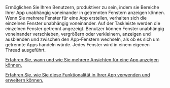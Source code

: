 ﻿Ermöglichen Sie Ihren Benutzern, produktiver zu sein, indem sie Bereiche Ihrer App unabhängig voneinander in getrennten Fenstern anzeigen können. Wenn Sie mehrere Fenster für eine App erstellen, verhalten sich die einzelnen Fenster unabhängig voneinander. Auf der Taskleiste werden die einzelnen Fenster getrennt angezeigt. Benutzer können Fenster unabhängig voneinander verschieben, vergrößern oder verkleinern, anzeigen und ausblenden und zwischen den App-Fenstern wechseln, als ob es sich um getrennte Apps handeln würde. Jedes Fenster wird in einem eigenen Thread ausgeführt.

[Erfahren Sie, wann und wie Sie mehrere Ansichten für eine App anzeigen können.](https://docs.microsoft.com/windows/uwp/design/layout/show-multiple-views)

[Erfahren Sie, wie Sie diese Funktionalität in Ihrer App verwenden und erweitern können.](https://github.com/Microsoft/WindowsTemplateStudio/blob/master/docs/UWP/features/multiple-views.md)
